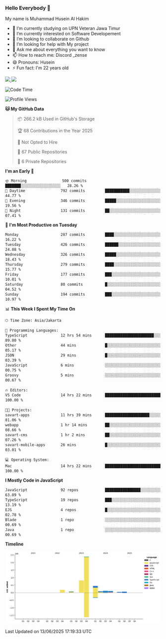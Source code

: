 ### Hello Everybody 👋

My name is Muhammad Husein Al Hakim

- 🔭 I’m currently studying on UPN Veteran Jawa Timur
- 🌱 I’m currently interested on Software Developement
- 👯 I’m looking to collaborate on Github
- 🤔 I’m looking for help with My project
- 💬 Ask me about everything you want to know
- 📫 How to reach me: Discord _zense
- 😄 Pronouns: Husein
- ⚡ Fun fact: I'm 22 years old

<p align="left">
<a href="https://github.com/huseinhq">
  <img height="180em" src="https://github-readme-stats-eight-theta.vercel.app/api?username=huseinhq&show_icons=true&theme=algolia&include_all_commits=true&count_private=true"/>
  <img height="180em" src="https://github-readme-stats-eight-theta.vercel.app/api/top-langs/?username=huseinhq&layout=compact&langs_count=8&theme=algolia"/>
</a>
</p>

<!--START_SECTION:waka-->
![Code Time](http://img.shields.io/badge/Code%20Time-2%2C252%20hrs%206%20mins-blue)

![Profile Views](http://img.shields.io/badge/Profile%20Views-0-blue)

**🐱 My GitHub Data** 

> 📦 266.2 kB Used in GitHub's Storage 
 > 
> 🏆 68 Contributions in the Year 2025
 > 
> 🚫 Not Opted to Hire
 > 
> 📜 67 Public Repositories 
 > 
> 🔑 6 Private Repositories 
 > 
**I'm an Early 🐤** 

```text
🌞 Morning                500 commits         ███████░░░░░░░░░░░░░░░░░░   28.26 % 
🌆 Daytime                792 commits         ███████████░░░░░░░░░░░░░░   44.77 % 
🌃 Evening                346 commits         █████░░░░░░░░░░░░░░░░░░░░   19.56 % 
🌙 Night                  131 commits         ██░░░░░░░░░░░░░░░░░░░░░░░   07.41 % 
```
📅 **I'm Most Productive on Tuesday** 

```text
Monday                   287 commits         ████░░░░░░░░░░░░░░░░░░░░░   16.22 % 
Tuesday                  426 commits         ██████░░░░░░░░░░░░░░░░░░░   24.08 % 
Wednesday                326 commits         █████░░░░░░░░░░░░░░░░░░░░   18.43 % 
Thursday                 279 commits         ████░░░░░░░░░░░░░░░░░░░░░   15.77 % 
Friday                   177 commits         ███░░░░░░░░░░░░░░░░░░░░░░   10.01 % 
Saturday                 80 commits          █░░░░░░░░░░░░░░░░░░░░░░░░   04.52 % 
Sunday                   194 commits         ███░░░░░░░░░░░░░░░░░░░░░░   10.97 % 
```


📊 **This Week I Spent My Time On** 

```text
🕑︎ Time Zone: Asia/Jakarta

💬 Programming Languages: 
TypeScript               12 hrs 54 mins      ██████████████████████░░░   89.80 % 
Other                    44 mins             █░░░░░░░░░░░░░░░░░░░░░░░░   05.17 % 
JSON                     29 mins             █░░░░░░░░░░░░░░░░░░░░░░░░   03.39 % 
JavaScript               6 mins              ░░░░░░░░░░░░░░░░░░░░░░░░░   00.75 % 
Groovy                   5 mins              ░░░░░░░░░░░░░░░░░░░░░░░░░   00.67 % 

🔥 Editors: 
VS Code                  14 hrs 22 mins      █████████████████████████   100.00 % 

🐱‍💻 Projects: 
savart-apps              11 hrs 39 mins      ████████████████████░░░░░   81.06 % 
webapp                   1 hr 14 mins        ██░░░░░░░░░░░░░░░░░░░░░░░   08.66 % 
savart-cms               1 hr 2 mins         ██░░░░░░░░░░░░░░░░░░░░░░░   07.26 % 
savart-mobile-apps       26 mins             █░░░░░░░░░░░░░░░░░░░░░░░░   03.01 % 

💻 Operating System: 
Mac                      14 hrs 22 mins      █████████████████████████   100.00 % 
```

**I Mostly Code in JavaScript** 

```text
JavaScript               92 repos            ████████████████░░░░░░░░░   63.89 % 
TypeScript               19 repos            ███░░░░░░░░░░░░░░░░░░░░░░   13.19 % 
EJS                      4 repos             █░░░░░░░░░░░░░░░░░░░░░░░░   02.78 % 
Blade                    1 repo              ░░░░░░░░░░░░░░░░░░░░░░░░░   00.69 % 
Java                     1 repo              ░░░░░░░░░░░░░░░░░░░░░░░░░   00.69 % 
```



**Timeline**

![Lines of Code chart](https://raw.githubusercontent.com/HuseinHQ/HuseinHQ/main/assets/bar_graph.png)


 Last Updated on 13/06/2025 17:19:33 UTC
<!--END_SECTION:waka-->
